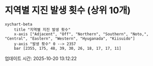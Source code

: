 # 지역별 지진 발생 횟수 (상위 10개)

```mermaid
xychart-beta
    title "지역별 지진 발생 횟수"
    x-axis ["Adjacent", "Off", "Northern", "Southern", "Noto,", "Central", "Eastern", "Western", "Hyuganada", "Kiisuido"]
    y-axis "발생 횟수" 0 --> 2357
    bar [2355, 175, 48, 39, 30, 26, 18, 17, 17, 11]
```

업데이트 시간: 2025-10-20 13:12:22
